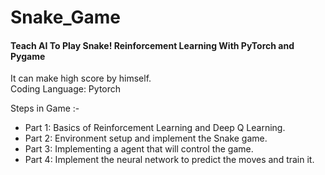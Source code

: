# Snake_Game
####  Teach AI To Play Snake! Reinforcement Learning With PyTorch and Pygame
It can make high score by himself. <br>
Coding Language: Pytorch


Steps in Game :- <br>
- Part 1: Basics of Reinforcement Learning and Deep Q Learning. <br>
- Part 2: Environment setup and implement the Snake game. <br>
- Part 3: Implementing a agent that will control the game.
- Part 4: Implement the neural network to predict the moves and train it.
